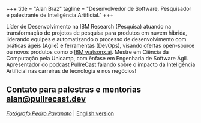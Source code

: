 +++
title = "Alan Braz"
tagline = "Desenvolvedor de Software, Pesquisador e palestrante de Inteligência Artificial."
+++

Líder de Desenvolvimento na IBM Research (Pesquisa) atuando na transformação de projetos de pesquisa para produtos em nuvem híbrida, liderando equipes e automatizando o processo de desenvolvimento com práticas ágeis (Agile) e ferramentas (DevOps), visando ofertas open-source ou novos produtos como o [IBM watsonx.ai](https://www.ibm.com/br-pt/products/watsonx-ai). 
Mestre em Ciência da Computação pela Unicamp, com ênfase em Engenharia de Software Ágil. \
Apresentador do podcast [PullreCast](http://canal.pullrecast.dev) falando sobre o impacto da Inteligência Artificial nas carreiras de tecnologia e nos negócios! 

## **Contato para palestras e mentorias [alan@pullrecast.dev](mailto:alan@pullrecast.dev)**

<!-- Meus interesses pessoais são bem ecléticos variando de café à corrida, design thinking à mineração de dados, cachorros à basquetebol, e comunidades técnicas à taekwondo. -->

<!-- Anteriormente atuou como Desenvolvedor e Arquiteto na IBM Consulting, depois migrou para a IBM Research como Engenheiro de Software em projetos de BigData com dados de mídia social. Também trabalhou por dois anos e meio em Yorktown/NY com ferramentas para Cientistas de Dados e mineração de repositórios de software. -->

_[Fotógrafo Pedro Pavanato](https://pedropavanato.com.br/)_ | [English version](en)
